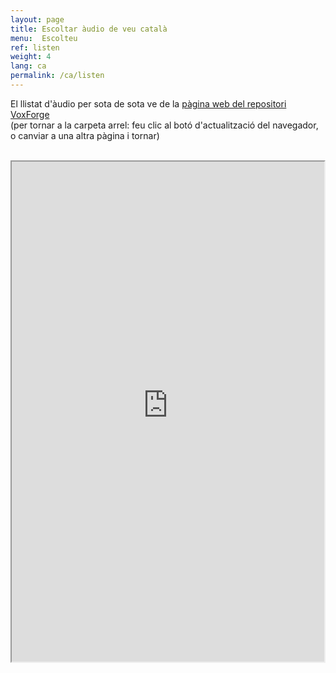 ```yaml
---
layout: page
title: Escoltar àudio de veu català
menu:  Escolteu
ref: listen
weight: 4
lang: ca
permalink: /ca/listen
---
```

El llistat d'àudio per sota de sota ve de la [ pàgina web del repositori VoxForge](http://www.repository.voxforge1.org/downloads/SpeechCorpus/Trunk/Audio/Original/)<br>
(per tornar a la carpeta arrel: feu clic al botó d'actualització del navegador, o canviar a una altra pàgina i tornar)<br>

<html>
  <head>
        <title>Example</title>
  </head>
  <body>


<br>
        <iframe sandbox src="http://www.repository.voxforge1.org/display/ca/Trunk/Audio/Original" width="500" height="800">
            Click here [VoxForge repository website](http://www.repository.voxforge1.org/downloads/SpeechCorpus/Trunk/Audio/Original/) to listen to audio
        </iframe>
   </body>
</html>
